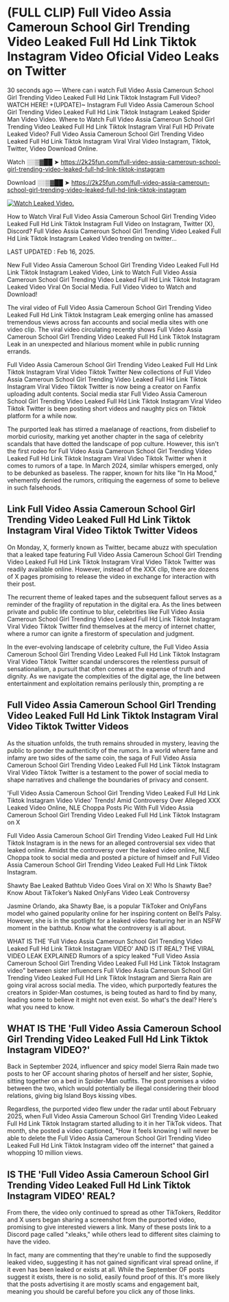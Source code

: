 # (FULL CLIP) Full Video Assia Cameroun School Girl Trending Video Leaked Full Hd Link Tiktok Instagram Video Oficial Video Leaks on Twitter

30 seconds ago — Where can i watch Full Video Assia Cameroun School Girl Trending Video Leaked Full Hd Link Tiktok Instagram Full Video? WATCH HERE! +(UPDATE)~ Instagram Full Video Assia Cameroun School Girl Trending Video Leaked Full Hd Link Tiktok Instagram Leaked Spider Man Video Video. Where to Watch Full Video Assia Cameroun School Girl Trending Video Leaked Full Hd Link Tiktok Instagram Viral Full HD Private Leaked Video? Full Video Assia Cameroun School Girl Trending Video Leaked Full Hd Link Tiktok Instagram Viral Viral Video Instagram, Tiktok, Twitter, Video Download Online.

Watch ░░▒▓██ ➤ https://2k25fun.com/full-video-assia-cameroun-school-girl-trending-video-leaked-full-hd-link-tiktok-instagram

Download ░░▒▓██ ➤ https://2k25fun.com/full-video-assia-cameroun-school-girl-trending-video-leaked-full-hd-link-tiktok-instagram

[![Watch Leaked Video.](https://miro.medium.com/v2/resize:fit:828/format:webp/1*cilzJN44JGOrTw9NJCrNHA.gif "Watch Leaked Video")](https://2k25fun.com/full-video-assia-cameroun-school-girl-trending-video-leaked-full-hd-link-tiktok-instagram)

How to Watch Viral Full Video Assia Cameroun School Girl Trending Video Leaked Full Hd Link Tiktok Instagram Full Video on Instagram, Twitter (X), Discord? Full Video Assia Cameroun School Girl Trending Video Leaked Full Hd Link Tiktok Instagram Leaked Video trending on twitter...

LAST UPDATED : Feb 16, 2025.

New Full Video Assia Cameroun School Girl Trending Video Leaked Full Hd Link Tiktok Instagram Leaked Video, Link to Watch Full Video Assia Cameroun School Girl Trending Video Leaked Full Hd Link Tiktok Instagram Leaked Video Viral On Social Media. Full Video Video to Watch and Download!

The viral video of Full Video Assia Cameroun School Girl Trending Video Leaked Full Hd Link Tiktok Instagram Leak emerging online has amassed tremendous views across fan accounts and social media sites with one video clip. The viral video circulating recently shows Full Video Assia Cameroun School Girl Trending Video Leaked Full Hd Link Tiktok Instagram Leak in an unexpected and hilarious moment while in public running errands.

Full Video Assia Cameroun School Girl Trending Video Leaked Full Hd Link Tiktok Instagram Viral Video Tiktok Twitter New collections of Full Video Assia Cameroun School Girl Trending Video Leaked Full Hd Link Tiktok Instagram Viral Video Tiktok Twitter is now being a creator on Fanfix uploading adult contents. Social media star Full Video Assia Cameroun School Girl Trending Video Leaked Full Hd Link Tiktok Instagram Viral Video Tiktok Twitter is been posting short videos and naughty pics on Tiktok platform for a while now.

The purported leak has stirred a maelanage of reactions, from disbelief to morbid curiosity, marking yet another chapter in the saga of celebrity scandals that have dotted the landscape of pop culture. However, this isn't the first rodeo for Full Video Assia Cameroun School Girl Trending Video Leaked Full Hd Link Tiktok Instagram Viral Video Tiktok Twitter when it comes to rumors of a tape. In March 2024, similar whispers emerged, only to be debunked as baseless. The rapper, known for hits like "In Ha Mood," vehemently denied the rumors, critiquing the eagerness of some to believe in such falsehoods.

## Link Full Video Assia Cameroun School Girl Trending Video Leaked Full Hd Link Tiktok Instagram Viral Video Tiktok Twitter Videos

On Monday, X, formerly known as Twitter, became abuzz with speculation that a leaked tape featuring Full Video Assia Cameroun School Girl Trending Video Leaked Full Hd Link Tiktok Instagram Viral Video Tiktok Twitter was readily available online. However, instead of the XXX clip, there are dozens of X pages promising to release the video in exchange for interaction with their post.

The recurrent theme of leaked tapes and the subsequent fallout serves as a reminder of the fragility of reputation in the digital era. As the lines between private and public life continue to blur, celebrities like Full Video Assia Cameroun School Girl Trending Video Leaked Full Hd Link Tiktok Instagram Viral Video Tiktok Twitter find themselves at the mercy of internet chatter, where a rumor can ignite a firestorm of speculation and judgment.

In the ever-evolving landscape of celebrity culture, the Full Video Assia Cameroun School Girl Trending Video Leaked Full Hd Link Tiktok Instagram Viral Video Tiktok Twitter scandal underscores the relentless pursuit of sensationalism, a pursuit that often comes at the expense of truth and dignity. As we navigate the complexities of the digital age, the line between entertainment and exploitation remains perilously thin, prompting a re

##  Full Video Assia Cameroun School Girl Trending Video Leaked Full Hd Link Tiktok Instagram Viral Video Tiktok Twitter Videos

As the situation unfolds, the truth remains shrouded in mystery, leaving the public to ponder the authenticity of the rumors. In a world where fame and infamy are two sides of the same coin, the saga of Full Video Assia Cameroun School Girl Trending Video Leaked Full Hd Link Tiktok Instagram Viral Video Tiktok Twitter is a testament to the power of social media to shape narratives and challenge the boundaries of privacy and consent.

'Full Video Assia Cameroun School Girl Trending Video Leaked Full Hd Link Tiktok Instagram Video Video' Trends! Amid Controversy Over Alleged XXX Leaked Video Online, NLE Choppa Posts Pic With Full Video Assia Cameroun School Girl Trending Video Leaked Full Hd Link Tiktok Instagram on X

Full Video Assia Cameroun School Girl Trending Video Leaked Full Hd Link Tiktok Instagram is in the news for an alleged controversial sex video that leaked online. Amidst the controversy over the leaked video online, NLE Choppa took to social media and posted a picture of himself and Full Video Assia Cameroun School Girl Trending Video Leaked Full Hd Link Tiktok Instagram.

Shawty Bae Leaked Bathtub Video Goes Viral on X! Who Is Shawty Bae? Know About TikToker’s Naked OnlyFans Video Leak Controversy

Jasmine Orlando, aka Shawty Bae, is a popular TikToker and OnlyFans model who gained popularity online for her inspiring content on Bell’s Palsy. However, she is in the spotlight for a leaked video featuring her in an NSFW moment in the bathtub. Know what the controversy is all about.

WHAT IS THE 'Full Video Assia Cameroun School Girl Trending Video Leaked Full Hd Link Tiktok Instagram VIDEO' AND IS IT REAL? THE VIRAL VIDEO LEAK EXPLAINED Rumors of a spicy leaked "Full Video Assia Cameroun School Girl Trending Video Leaked Full Hd Link Tiktok Instagram video" between sister influencers Full Video Assia Cameroun School Girl Trending Video Leaked Full Hd Link Tiktok Instagram and Sierra Rain are going viral across social media. The video, which purportedly features the creators in Spider-Man costumes, is being touted as hard to find by many, leading some to believe it might not even exist. So what's the deal? Here's what you need to know.

## WHAT IS THE 'Full Video Assia Cameroun School Girl Trending Video Leaked Full Hd Link Tiktok Instagram VIDEO?'

Back in September 2024, influencer and spicy model Sierra Rain made two posts to her OF account sharing photos of herself and her sister, Sophie, sitting together on a bed in Spider-Man outfits. The post promises a video between the two, which would potentially be illegal considering their blood relations, giving big Island Boys kissing vibes.

Regardless, the purported video flew under the radar until about February 2025, when Full Video Assia Cameroun School Girl Trending Video Leaked Full Hd Link Tiktok Instagram started alluding to it in her TikTok videos. That month, she posted a video captioned, "How it feels knowing I will never be able to delete the Full Video Assia Cameroun School Girl Trending Video Leaked Full Hd Link Tiktok Instagram video off the internet" that gained a whopping 10 million views.

## IS THE 'Full Video Assia Cameroun School Girl Trending Video Leaked Full Hd Link Tiktok Instagram VIDEO' REAL?

From there, the video only continued to spread as other TikTokers, Redditor and X users began sharing a screenshot from the purported video, promising to give interested viewers a link. Many of these posts link to a Discord page called "xleaks," while others lead to different sites claiming to have the video.

In fact, many are commenting that they're unable to find the supposedly leaked video, suggesting it has not gained significant viral spread online, if it even has been leaked or exists at all. While the September OF posts suggest it exists, there is no solid, easily found proof of this. It's more likely that the posts advertising it are mostly scams and engagement bait, meaning you should be careful before you click any of those links.